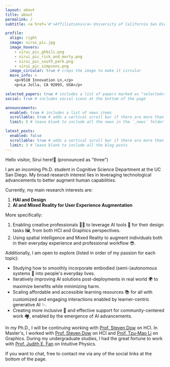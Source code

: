 ```yaml
---
layout: about
title: about
permalink: /
subtitle: <a href='#'>Affiliations</a> University of California San Diego

profile:
  align: right
  image: sirui_pic.jpg
  image_hovers:
    - sirui_pic_ghbili.png
    - sirui_pic_rick_and_morty.png
    - sirui_pic_south_park.png
    - sirui_pic_simpsons.png
  image_circular: true # crops the image to make it circular
  more_info: >
    <p>9510 Innovation Ln,</p>
    <p>La Jolla, CA 92093, USA</p>

selected_papers: true # includes a list of papers marked as "selected={true}"
social: true # includes social icons at the bottom of the page

announcements:
  enabled: true # includes a list of news items
  scrollable: true # adds a vertical scroll bar if there are more than 3 news items
  limit: 5 # leave blank to include all the news in the `_news` folder

latest_posts:
  enabled: false
  scrollable: true # adds a vertical scroll bar if there are more than 3 new posts items
  limit: 3 # leave blank to include all the blog posts
---
```


Hello visitor, Sirui here!👋 (pronounced as "three")

I am an incoming Ph.D. student in Cognitive Science Department at the UC San Diego. My broad research interest lies in leveraging technological advancements to better augment human capabilities.

Currently, my main research interests are:

1. **HAI and Design**
2. **AI and Mixed Reality for User Experience Augmentation**

More specifically:

1. Enabling creative professionals 👨‍🎨 to leverage AI tools 🧠 for their design tasks 🖼️, from both HCI and Graphics perspectives.
2. Using spatial intelligence and Mixed Reality to augment individuals both in their everyday experience and professional workflow 😎.

Additionally, I am open to explore (listed in order of my passion for each topic):

- Studying how to smoothly incorporate embodied (semi-)autonomous systems 🤖 into people's everyday lives.
- Iteratively improving AI solutions post-deployments in real world 🌍 to maximize benefits while minimizing harm.
- Scaling affordable and accessible learning resources 📚 for all with customized and engaging interactions enabled by learner-centric generative AI ✨.
- Creating more inclusive 🤝 and effective support for community-centered work 🏘️, enabled by the emergence of AI advancements.

In my Ph.D., I will be continuing working with [Prof. Steven Dow](https://spdow.ucsd.edu/) on HCI. In Master's, I worked with [Prof. Steven Dow](https://spdow.ucsd.edu/) on HCI and [Prof. Tzu-Mao Li](https://cseweb.ucsd.edu/~tzli/) on Graphics. During my undergraduate studies, I had the great fortune to work with [Prof. Judith E. Fan](https://profiles.stanford.edu/judith-fan) on Intuitive Physics.

If you want to chat, free to contact me via any of the social links at the bottom of the page.

<script>
document.addEventListener("DOMContentLoaded", function() {
  const container = document.getElementById('profile-image-container');
  if (container) {
    const images = container.getAttribute('data-images').split(',');
    container.addEventListener('mouseenter', function(){
      const randomImage = images[Math.floor(Math.random() * images.length)];
      container.style.backgroundImage = `url(${randomImage})`;
    });
  }
});
</script>
